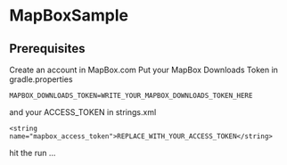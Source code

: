 # MapBoxSample

## Prerequisites

Create an account in MapBox.com
Put your MapBox Downloads Token in gradle.properties

```
MAPBOX_DOWNLOADS_TOKEN=WRITE_YOUR_MAPBOX_DOWNLOADS_TOKEN_HERE
```
and your ACCESS_TOKEN in strings.xml

```
<string name="mapbox_access_token">REPLACE_WITH_YOUR_ACCESS_TOKEN</string>
```
hit the run ...
